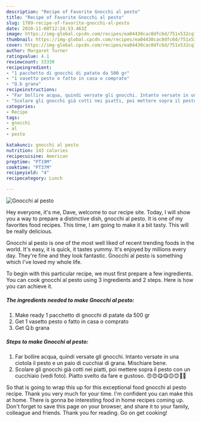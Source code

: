 ```yaml
---
description: "Recipe of Favorite Gnocchi al pesto"
title: "Recipe of Favorite Gnocchi al pesto"
slug: 1789-recipe-of-favorite-gnocchi-al-pesto
date: 2020-11-08T12:24:53.463Z
image: https://img-global.cpcdn.com/recipes/ea04430cac0dfc6d/751x532cq70/gnocchi-al-pesto-recipe-main-photo.jpg
thumbnail: https://img-global.cpcdn.com/recipes/ea04430cac0dfc6d/751x532cq70/gnocchi-al-pesto-recipe-main-photo.jpg
cover: https://img-global.cpcdn.com/recipes/ea04430cac0dfc6d/751x532cq70/gnocchi-al-pesto-recipe-main-photo.jpg
author: Margaret Turner
ratingvalue: 4.1
reviewcount: 33330
recipeingredient:
- "1 pacchetto di gnocchi di patate da 500 gr"
- "1 vasetto pesto o fatto in casa o comprato"
- "Q.b grana"
recipeinstructions:
- "Far bollire acqua, quindi versate gli gnocchi. Intanto versate in una ciotola il pesto e un paio di cucchiai di grana. Mischiare bene."
- "Scolare gli gnocchi già cotti nei piatti, poi mettere sopra il pesto con un cucchiaio (vedi foto). Piatto svelto da fare e gustoso. 😍😍😋😋😊😊🥰🥰"
categories:
- Recipe
tags:
- gnocchi
- al
- pesto

katakunci: gnocchi al pesto 
nutrition: 143 calories
recipecuisine: American
preptime: "PT19M"
cooktime: "PT37M"
recipeyield: "4"
recipecategory: Lunch

---
```



![Gnocchi al pesto](https://img-global.cpcdn.com/recipes/ea04430cac0dfc6d/751x532cq70/gnocchi-al-pesto-recipe-main-photo.jpg)

Hey everyone, it's me, Dave, welcome to our recipe site. Today, I will show you a way to prepare a distinctive dish, gnocchi al pesto. It is one of my favorites food recipes. This time, I am going to make it a bit tasty. This will be really delicious.



Gnocchi al pesto is one of the most well liked of recent trending foods in the world. It's easy, it is quick, it tastes yummy. It's enjoyed by millions every day. They're fine and they look fantastic. Gnocchi al pesto is something which I've loved my whole life.


To begin with this particular recipe, we must first prepare a few ingredients. You can cook gnocchi al pesto using 3 ingredients and 2 steps. Here is how you can achieve it.

<!--inarticleads1-->

##### The ingredients needed to make Gnocchi al pesto:

1. Make ready 1 pacchetto di gnocchi di patate da 500 gr
1. Get 1 vasetto pesto o fatto in casa o comprato
1. Get Q.b grana




<!--inarticleads2-->

##### Steps to make Gnocchi al pesto:

1. Far bollire acqua, quindi versate gli gnocchi. Intanto versate in una ciotola il pesto e un paio di cucchiai di grana. Mischiare bene.
1. Scolare gli gnocchi già cotti nei piatti, poi mettere sopra il pesto con un cucchiaio (vedi foto). Piatto svelto da fare e gustoso. 😍😍😋😋😊😊🥰🥰




So that is going to wrap this up for this exceptional food gnocchi al pesto recipe. Thank you very much for your time. I'm confident you can make this at home. There is gonna be interesting food in home recipes coming up. Don't forget to save this page on your browser, and share it to your family, colleague and friends. Thank you for reading. Go on get cooking!
